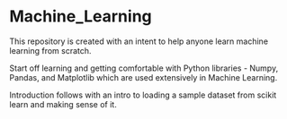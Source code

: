 # Machine_Learning
This repository is created with an intent to help anyone learn machine learning from scratch.

Start off learning and getting comfortable with Python libraries - Numpy, Pandas, and Matplotlib which are used extensively in Machine Learning.

Introduction follows with an intro to loading a sample dataset from scikit learn and making sense of it.
